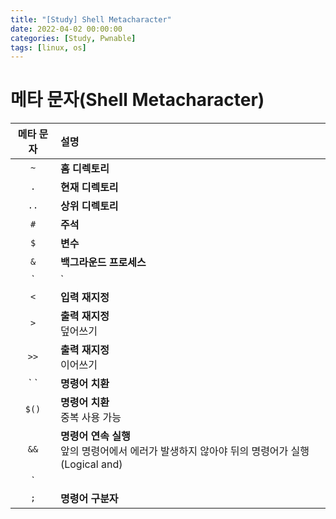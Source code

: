 ```yaml
---
title: "[Study] Shell Metacharacter"
date: 2022-04-02 00:00:00
categories: [Study, Pwnable]
tags: [linux, os]
---
```


# 메타 문자(Shell Metacharacter)

|메타 문자|설명|
|:------:|:-|
|`~`|**홈 디렉토리**|
|`.`|**현재 디렉토리**|
|`..`|**상위 디렉토리**|
|`#`|**주석**|
|`$`|**변수**|
|`&`|**백그라운드 프로세스**|
|`|`|**파이프** <br /> 앞 명령어의 결과가 뒷 명령어의 입력으로 들어감|
|`<`|**입력 재지정**|
|`>`|**출력 재지정** <br /> 덮어쓰기|
|`>>`|**출력 재지정** <br /> 이어쓰기|
|\` \`|**명령어 치환**|
|`$()`|**명령어 치환** <br /> 중복 사용 가능|
|`&&`|**명령어 연속 실행** <br /> 앞의 명령어에서 에러가 발생하지 않아야 뒤의 명령어가 실행(Logical and)|
|`||`|**명령어 연속 실행** <br /> 앞의 명령어에서 에러가 발생해야 뒤의 명령어가 실행(Logical or)|
|`;`|**명령어 구분자**|

